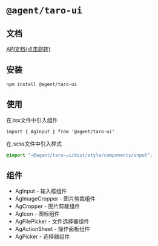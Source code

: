 # `@agent/taro-ui`
## 文档
[API文档(点击跳转)](http://10.241.65.201/agent-engineering/agent/wikis/03-%E5%B0%8F%E7%A8%8B%E5%BA%8F%E7%BB%84%E4%BB%B6%E5%BA%93/01.-%E4%BB%8B%E7%BB%8D)
## 安装
```shell
npm install @agent/taro-ui
```

## 使用
在.tsx文件中引入组件
```tsx
import { AgInput } from '@agent/taro-ui'
```
在.scss文件中引入样式
```scss
@import "~@agent/taro-ui/dist/style/components/input";
```


## 组件
* AgInput - 输入框组件
* AgImageCropper - 图片剪裁组件
* AgCropper - 图片剪裁组件
* AgIcon - 图标组件
* AgFilePicker - 文件选择器组件
* AgActionSheet - 操作面板组件
* AgPicker - 选择器组件
